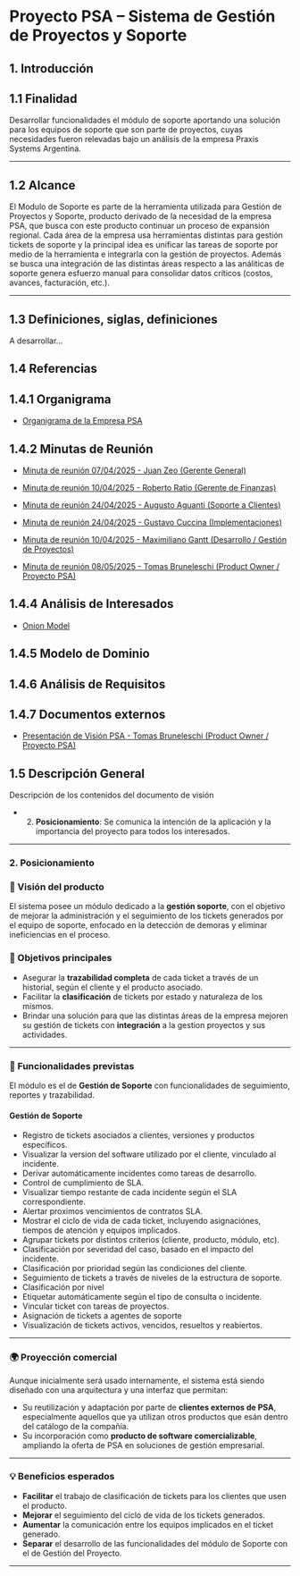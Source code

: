 # Proyecto PSA – Sistema de Gestión de Proyectos y Soporte

## 1. Introducción
## 1.1 Finalidad

Desarrollar funcionalidades el módulo de soporte aportando una solución para los equipos de soporte que son parte de proyectos, cuyas necesidades fueron relevadas bajo un análisis de la empresa Praxis Systems Argentina. 

---

## 1.2 Alcance

El Modulo de Soporte es parte de la herramienta utilizada para Gestión de Proyectos y Soporte, producto derivado de la necesidad de la empresa PSA, que busca con este producto continuar un proceso de expansión regional. Cada área de la empresa usa herramientas distintas para gestión tickets de soporte y la principal idea es unificar las tareas de soporte por medio de la herramienta e integrarla con la gestión de proyectos. Además se busca una integración de las distintas áreas respecto a las análiticas de soporte genera esfuerzo manual para consolidar datos críticos (costos, avances, facturación, etc.).

---

## 1.3 Definiciones, siglas, definiciones

A desarrollar...

## 1.4 Referencias
## 1.4.1 Organigrama
- [Organigrama de la Empresa PSA](./docs/Organigrama/organigrama.md)

## 1.4.2 Minutas de Reunión

- [Minuta de reunión 07/04/2025 - Juan Zeo (Gerente General)](./docs/minutas/minuta-JuanZeo-07042025.md)

- [Minuta de reunión 10/04/2025 - Roberto Ratio (Gerente de Finanzas)](./docs/minutas/minuta-RobertoRatio-10042025.md)

- [Minuta de reunión 24/04/2025 - Augusto Aguanti (Soporte a Clientes)](docs/Minutas/minuta-AugustoAguanti-24042025.md)

- [Minuta de reunión 24/04/2025 - Gustavo Cuccina (Implementaciones)](docs/Minutas/minuta-GustavoCuccina-24042025.md)

- [Minuta de reunión 10/04/2025 - Maximiliano Gantt (Desarrollo / Gestión de Proyectos)](docs/Minutas/minuta-MaximilianoGantt-24042025.md)

- [Minuta de reunión 08/05/2025 - Tomas Bruneleschi (Product Owner / Proyecto PSA)](docs/Minutas/minuta-TomasBrunelesohi-08052025.md)

## 1.4.4 Análisis de Interesados
- [Onion Model](./docs/Dominio/onionModel.md)

## 1.4.5 Modelo de Dominio
## 1.4.6 Análisis de Requisitos
## 1.4.7 Documentos externos
- [Presentación de Visión PSA - Tomas Bruneleschi (Product Owner / Proyecto PSA)](https://docs.google.com/presentation/d/1RKjXip65SFtVxiFx2X7nD-ORf1ZTkyG8f94DVdFbizw/edit?usp=sharing)

## 1.5  Descripción General
Descripción de los contenidos del documento de visión

- 2. **Posicionamiento**: Se comunica la intención de la aplicación y la importancia del proyecto para todos los interesados.


---

### 2. Posicionamiento 
### 🧠 Visión del producto

El sistema posee un módulo dedicado a la **gestión soporte**, con el objetivo de mejorar la administración y el seguimiento de los tickets generados por el equipo de soporte, enfocado en la detección de demoras y eliminar ineficiencias en el proceso.


### 🧱 Objetivos principales

- Asegurar la **trazabilidad completa** de cada ticket a través de un historial, según el cliente y el producto asociado.
- Facilitar la **clasificación** de tickets por estado y naturaleza de los mismos.
- Brindar una solución para que las distintas áreas de la empresa mejoren su gestión de tickets con **integración** a la gestion proyectos y sus actividades. 

---

### 🧠 Funcionalidades previstas

El módulo es el de **Gestión de Soporte** con funcionalidades de seguimiento, reportes y trazabilidad.

#### Gestión de Soporte

- Registro de tickets asociados a clientes, versiones y productos específicos.
- Visualizar la version del software utilizado por el cliente, vinculado al incidente.
- Derivar automáticamente incidentes como tareas de desarrollo.
- Control de cumplimiento de SLA.
- Visualizar tiempo restante de cada incidente según el SLA correspondiente.
- Alertar proximos vencimientos de contratos SLA.
- Mostrar el ciclo de vida de cada ticket, incluyendo asignaciónes, tiempos de atención y equipos implicados.
- Agrupar tickets por distintos criterios (cliente, producto, módulo, etc).
- Clasificación por severidad del caso, basado en el impacto del incidente.
- Clasificación por prioridad según las condiciones del cliente.
- Seguimiento de tickets a través de niveles de la estructura de soporte. 
- Clasificación por nivel
- Etiquetar automáticamente según el tipo de consulta o incidente.
- Vincular ticket con tareas de proyectos.
- Asignación de tickets a agentes de soporte
- Visualización de tickets activos, vencidos, resueltos y reabiertos.

---

### 🌍 Proyección comercial

Aunque inicialmente será usado internamente, el sistema está siendo diseñado con una arquitectura y una interfaz que permitan:

- Su reutilización y adaptación por parte de **clientes externos de PSA**, especialmente aquellos que ya utilizan otros productos que esán dentro del catálogo de la compañía.
- Su incorporación como **producto de software comercializable**, ampliando la oferta de PSA en soluciones de gestión empresarial.

---

### 💡 Beneficios esperados

- **Facilitar** el trabajo de clasificación de tickets para los clientes que usen el producto.
- **Mejorar** el seguimiento del ciclo de vida de los tickets generados.
- **Aumentar** la comunicación entre los equipos implicados en el ticket generado.
- **Separar** el desarrollo de las funcionalidades del módulo de Soporte con el de Gestión del Proyecto.
---
